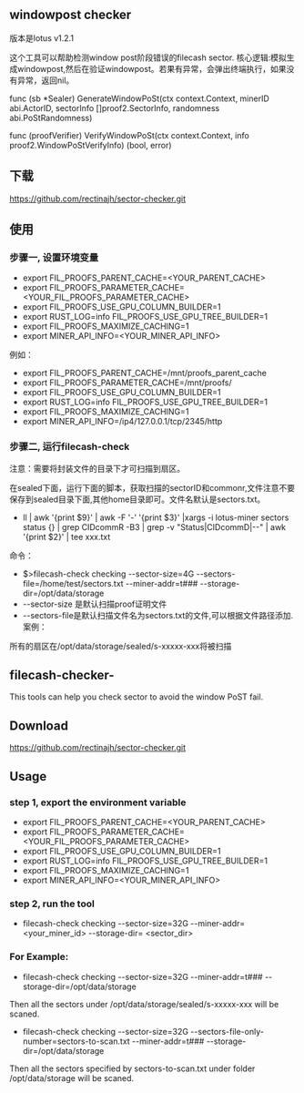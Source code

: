 ## windowpost checker
版本是lotus v1.2.1

这个工具可以帮助检测window post阶段错误的filecash sector.
核心逻辑:模拟生成windowpost,然后在验证windowpost。若果有异常，会弹出终端执行，如果没有异常，返回nil。

func (sb *Sealer) GenerateWindowPoSt(ctx context.Context, minerID abi.ActorID, sectorInfo []proof2.SectorInfo, randomness abi.PoStRandomness) 


func (proofVerifier) VerifyWindowPoSt(ctx context.Context, info proof2.WindowPoStVerifyInfo) (bool, error)

## 下载

https://github.com/rectinajh/sector-checker.git

## 使用
### 步骤一, 设置环境变量

- export FIL_PROOFS_PARENT_CACHE=<YOUR_PARENT_CACHE>
- export FIL_PROOFS_PARAMETER_CACHE=<YOUR_FIL_PROOFS_PARAMETER_CACHE>
- export FIL_PROOFS_USE_GPU_COLUMN_BUILDER=1 
- export RUST_LOG=info FIL_PROOFS_USE_GPU_TREE_BUILDER=1 
- export FIL_PROOFS_MAXIMIZE_CACHING=1
- export MINER_API_INFO=<YOUR_MINER_API_INFO>

 例如：

- export FIL_PROOFS_PARENT_CACHE=/mnt/proofs_parent_cache
- export FIL_PROOFS_PARAMETER_CACHE=/mnt/proofs/
- export FIL_PROOFS_USE_GPU_COLUMN_BUILDER=1
- export RUST_LOG=info FIL_PROOFS_USE_GPU_TREE_BUILDER=1
- export FIL_PROOFS_MAXIMIZE_CACHING=1
- export MINER_API_INFO=/ip4/127.0.0.1/tcp/2345/http

### 步骤二, 运行filecash-check 

   注意：需要将封装文件的目录下才可扫描到扇区。
   
   在sealed下面，运行下面的脚本，获取扫描的sectorID和commonr,文件注意不要保存到sealed目录下面,其他home目录即可。文件名默认是sectors.txt。
   
 -   ll | awk '{print $9}' | awk -F '-' '{print $3}' |xargs -i lotus-miner sectors status {} | grep CIDcommR -B3 | grep -v "Status\|CIDcommD\|--" | awk '{print $2}' | tee xxx.txt

命令：

 - $>filecash-check checking  --sector-size=4G --sectors-file=/home/test/sectors.txt --miner-addr=t### --storage-dir=/opt/data/storage
 - --sector-size 是默认扫描proof证明文件
 - --sectors-file是默认扫描文件名为sectors.txt的文件,可以根据文件路径添加.
案例：


 
 
 所有的扇区在/opt/data/storage/sealed/s-xxxxx-xxx将被扫描
   
   

## filecash-checker-

This tools can help you check sector to avoid the window PoST fail.

## Download

https://github.com/rectinajh/sector-checker.git

## Usage
### step 1, export the environment variable
 - export FIL_PROOFS_PARENT_CACHE=<YOUR_PARENT_CACHE>
 - export FIL_PROOFS_PARAMETER_CACHE=<YOUR_FIL_PROOFS_PARAMETER_CACHE>
 - export FIL_PROOFS_USE_GPU_COLUMN_BUILDER=1 
 - export RUST_LOG=info FIL_PROOFS_USE_GPU_TREE_BUILDER=1 
 - export FIL_PROOFS_MAXIMIZE_CACHING=1
 - export MINER_API_INFO=<YOUR_MINER_API_INFO>

 
### step 2, run the tool 
 - filecash-check checking  --sector-size=32G --miner-addr=<your_miner_id> --storage-dir= <sector_dir> 

 
### For Example:

 - filecash-check checking  --sector-size=32G --miner-addr=t### --storage-dir=/opt/data/storage
 
 Then all the sectors under /opt/data/storage/sealed/s-xxxxx-xxx will be scaned.
 
 - filecash-check checking  --sector-size=32G --sectors-file-only-number=sectors-to-scan.txt --miner-addr=t### --storage-dir=/opt/data/storage
 
 Then all the sectors specified by sectors-to-scan.txt  under folder /opt/data/storage will be scaned. 
  